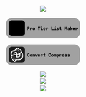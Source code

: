 <p align='center'>
  <a href='https://github.com/LiamSwayne?tab=repositories&q=&type=&language=&sort=stargazers'>
    <img width='200' src='https://img.shields.io/github/stars/LiamSwayne?affiliations=OWNER&label=Stars%20on%20my%20repos&labelColor=%23210083&color=%233F0076'/>
  </a>
</p>
<p align='center'>
  <a href='https://protierlist.web.app'><img width='200' src='https://github.com/LiamSwayne/LiamSwayne/raw/main/protierlist.svg' alt='My Sites'/></a>
</p>
<p align='center'>
  <a href='https://convertcompress.web.app'><img width='200' src='https://github.com/LiamSwayne/LiamSwayne/raw/main/convertcompress.svg' alt='My Sites'/></a>
</p>
<p align='center'>
  <a href='https://obsidian.md/'>
      <img width='200' src='https://img.shields.io/badge/Writer%20using%20Obsidian-8b5cf7?color=%231a1a1a'/>
      <br>
      <img width='370' src='https://img.shields.io/badge/Latest%20Obsidian%20commit-2023/10/22 12:10 AM-8b5cf7?labelColor=%231a1a1a&color=%238b5cf7'/>
      <br>
      <img width='325' src='https://img.shields.io/badge/Total%20Obsidian%20repository%20commits-3846-8b5cf7?labelColor=%231a1a1a&color=%238b5cf7'/>
  </a>
</p>
